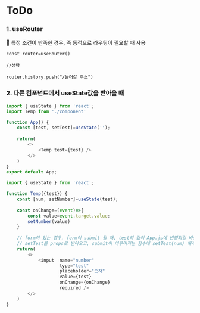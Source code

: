 # ToDo



### 1. useRouter

🔹 특정 조건이 만족한 경우, 즉 동적으로 라우팅이 필요할 때 사용

``` 예시
const router=useRouter()

//생략

router.history.push("/들어갈 주소")
```





### 2. 다른 컴포넌트에서 useState값을 받아올 때

```App.js
import { useState } from 'react';
import Temp from './component'

function App() {
	const [test, setTest]=useState('');
	
	return(
		<>
			<Temp test={test} />
		</>
	)
}
export default App;
```

```Temp.js
import { useState } from 'react';

function Temp({test}) {
	const [num, setNumber]=useState(test);
	
	const onChange=(event)=>{
		const value=event.target.value;
		setNumber(value)
	}
	
	// form이 있는 경우, form이 submit 될 때, test의 값이 App.js에 반영되길 바란다면
	// setTest를 props로 받아오고, submit이 이루어지는 함수에 setTest(num) 해주면 됨
	return(
		<>
			<input  name="number"
                    type="test"
                    placeholder="숫자"
                    value={test}
                    onChange={onChange}
                    required />
		</>
	)
}
```

